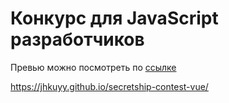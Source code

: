# Конкурс для JavaScript разработчиков

Превью можно посмотреть по [ссылке](https://jhkuyy.github.io/secretship-contest-vue/)

https://jhkuyy.github.io/secretship-contest-vue/
